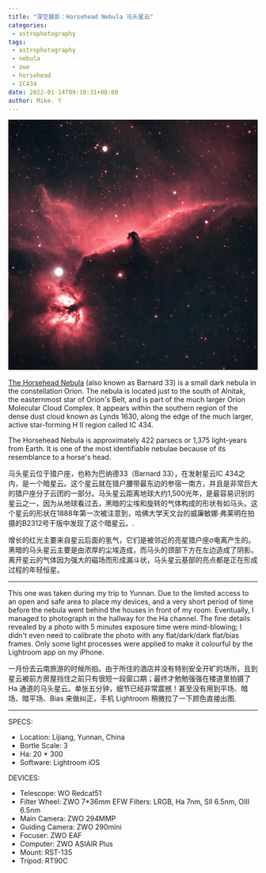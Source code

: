 ```yaml
---
title: "深空摄影：Horsehead Nebula 马头星云"
categories:
 - astrophotography
tags:
 - astrophotography
 - nebula
 - zwo
 - horsehead
 - IC434
date: 2022-01-14T09:10:31+08:00
author: Mike. Y
---
```


![IC434](../../../static/images/IC434.jpg)



[The Horsehead Nebula](https://en.wikipedia.org/wiki/Horsehead_Nebula) (also known as Barnard 33) is a small dark nebula in the constellation Orion. The nebula is located just to the south of Alnitak, the easternmost star of Orion's Belt, and is part of the much larger Orion Molecular Cloud Complex. It appears within the southern region of the dense dust cloud known as Lynds 1630, along the edge of the much larger, active star-forming H II region called IC 434.

The Horsehead Nebula is approximately 422 parsecs or 1,375 light-years from Earth. It is one of the most identifiable nebulae because of its resemblance to a horse's head.



马头星云位于猎户座，也称为巴纳德33（Barnard 33），在发射星云IC 434之内，是一个暗星云。这个星云就在猎户腰带最东边的参宿一南方，并且是非常巨大的猎户座分子云团的一部分。马头星云距离地球大约1,500光年，是最容易识别的星云之一，因为从地球看过去，黑暗的尘埃和旋转的气体构成的形状有如马头。这个星云的形状在1888年第一次被注意到，哈佛大学天文台的威廉敏娜·弗莱明在拍摄的B2312号干版中发现了这个暗星云。.

增长的红光主要来自星云后面的氢气，它们是被邻近的亮星猎户座σ电离产生的。黑暗的马头星云主要是由浓厚的尘埃造成，而马头的颈部下方在左边造成了阴影。离开星云的气体因为强大的磁场而形成漏斗状，马头星云基部的亮点都是正在形成过程的年轻恒星。

---

This one was taken during my trip to Yunnan. Due to the limited access to an open and safe area to place my devices, and a very short period of time before the nebula went behind the houses in front of my room. Eventually, I managed to photograph in the hallway for the Ha channel. The fine details revealed by a photo with 5 minutes exposure time were mind-blowing; I didn't even need to calibrate the photo with any flat/dark/dark flat/bias frames. Only some light processes were applied to make it colourful by the Lightroom app on my iPhone.



一月份去云南旅游的时候所拍。由于所住的酒店并没有特别安全开旷的场所，且到星云被前方房屋挡住之前只有很短一段窗口期；最终才勉勉强强在楼道里拍摄了 Ha 通道的马头星云。单张五分钟，细节已经非常震撼！甚至没有用到平场、暗场、暗平场、Bias 来做纠正，手机 Lightroom 稍微拉了一下颜色直接出图.

---

SPECS:
- Location: Lijiang, Yunnan, China
- Bortle Scale: 3
- Ha: 20 * 300
- Software: Lightroom iOS 


DEVICES:
- Telescope: WO Redcat51
- Filter Wheel: ZWO 7*36mm EFW Filters: LRGB, Ha 7nm, SII 6.5nm, OIII 6.5nm
- Main Camera: ZWO 294MMP
- Guiding Camera: ZWO 290mini
- Focuser: ZWO EAF
- Computer: ZWO ASIAIR Plus
- Mount: RST-135
- Tripod: RT90C